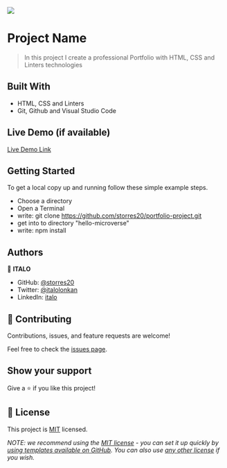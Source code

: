 ![](https://img.shields.io/badge/Microverse-blueviolet)

# Project Name

> In this project I create a professional Portfolio with HTML, CSS and Linters technologies

## Built With

- HTML, CSS and Linters
- Git, Github and Visual Studio Code

## Live Demo (if available)

[Live Demo Link](https://storres20.github.io/hello-microverse/)


## Getting Started

To get a local copy up and running follow these simple example steps.

- Choose a directory
- Open a Terminal
- write: git clone https://github.com/storres20/portfolio-project.git
- get into to directory "hello-microverse"
- write: npm install

## Authors

👤 **ITALO**

- GitHub: [@storres20](https://github.com/storres20)
- Twitter: [@italolonkan](https://twitter.com/italolonkan)
- LinkedIn: [italo](https://www.linkedin.com/in/italo-lon-kan/)


## 🤝 Contributing

Contributions, issues, and feature requests are welcome!

Feel free to check the [issues page](https://github.com/storres20/portfolio-project/issues).

## Show your support

Give a ⭐️ if you like this project!

## 📝 License

This project is [MIT](./LICENSE) licensed.

_NOTE: we recommend using the [MIT license](https://choosealicense.com/licenses/mit/) - you can set it up quickly by [using templates available on GitHub](https://docs.github.com/en/communities/setting-up-your-project-for-healthy-contributions/adding-a-license-to-a-repository). You can also use [any other license](https://choosealicense.com/licenses/) if you wish._

